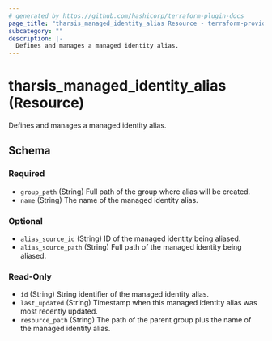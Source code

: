 ```yaml
---
# generated by https://github.com/hashicorp/terraform-plugin-docs
page_title: "tharsis_managed_identity_alias Resource - terraform-provider-tharsis"
subcategory: ""
description: |-
  Defines and manages a managed identity alias.
---
```


# tharsis_managed_identity_alias (Resource)

Defines and manages a managed identity alias.



<!-- schema generated by tfplugindocs -->
## Schema

### Required

- `group_path` (String) Full path of the group where alias will be created.
- `name` (String) The name of the managed identity alias.

### Optional

- `alias_source_id` (String) ID of the managed identity being aliased.
- `alias_source_path` (String) Full path of the managed identity being aliased.

### Read-Only

- `id` (String) String identifier of the managed identity alias.
- `last_updated` (String) Timestamp when this managed identity alias was most recently updated.
- `resource_path` (String) The path of the parent group plus the name of the managed identity alias.
